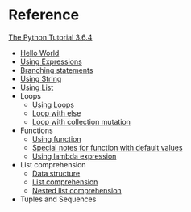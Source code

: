
# Reference

[The Python Tutorial 3.6.4](https://docs.python.org/3/tutorial/)
- [Hello World](hello.py)
- [Using Expressions](expressions.py)
- [Branching statements](mybranch.py)
- [Using String](mystring.py)
- [Using List](mylist.py)
- Loops
  - [Using Loops](myloop.py)
  - [Loop with else](loop-else.py)
  - [Loop with collection mutation](loop-mutation.py)
- Functions
  - [Using function](myfunc.py)
  - [Special notes for function with default values](func-default-once.py)
  - [Using lambda expression](mylambda.py)
- List comprehension
  - [Data structure](data_structure.py)
  - [List comprehension](list_comprehension.py)
  - [Nested list comprehension](nested_list_comprehension.py)
- Tuples and Sequences